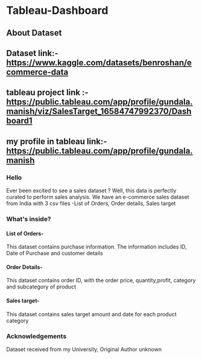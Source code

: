# Tableau-Dashboard

## About Dataset
## Dataset link:- https://www.kaggle.com/datasets/benroshan/ecommerce-data
## tableau project link :- https://public.tableau.com/app/profile/gundala.manish/viz/SalesTarget_16584747992370/Dashboard1
## my profile in tableau link:- https://public.tableau.com/app/profile/gundala.manish
### Hello
Ever been excited to see a sales dataset ? Well, this data is perfectly curated to perform sales analysis. We have an e-commerce sales dataset from India with 3 csv files -List of Orders, Order details, Sales target

### What's inside?
#### List of Orders-
This dataset contains purchase information. The information includes ID, Date of Purchase and customer details
#### Order Details- 
This dataset contains order ID, with the order price, quantity,profit, category and subcategory of product
#### Sales target-
This dataset contains sales target amount and date for each product category

### Acknowledgements
Dataset received from my University, Original Author unknown
